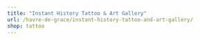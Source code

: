 ```yaml
---
title: "Instant History Tattoo & Art Gallery"
url: /havre-de-grace/instant-history-tattoo-and-art-gallery/
shop: tattoo
---
```

